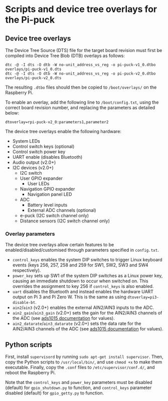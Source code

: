 # Scripts and device tree overlays for the Pi-puck

## Device tree overlays

The Device Tree Source (DTS) file for the target board revision must first be compiled into Device Tree Blob (DTB) overlays as follows:

```
dtc -@ -I dts -O dtb -W no-unit_address_vs_reg -o pi-puck-v1_0.dtbo overlays/pi-puck-v1_0.dts
dtc -@ -I dts -O dtb -W no-unit_address_vs_reg -o pi-puck-v2_0.dtbo overlays/pi-puck-v2_0.dts
```

The resulting `.dtbo` files should then be copied to `/boot/overlays/` on the Raspberry Pi.

To enable an overlay, add the following line to `/boot/config.txt`, using the correct board revision number, and replacing the parameters as detailed below:

```
dtoverlay=rpi-puck-v2_0:parameters1,parameter2
```

The device tree overlays enable the following hardware:

- System LEDs
- Control switch keys (optional)
- Control switch power key
- UART enable (disables Bluetooth)
- Audio output (v2.0+)
- I2C devices (v2.0+)
  - I2C switch
  - User GPIO expander
    - User LEDs
  - Navigation GPIO expander
    - Navigation panel LED
  - ADC
    - Battery level inputs
    - External ADC channels (optional)
  - e-puck (I2C switch channel only)
  - Distance sensors (I2C switch channel only)

### Overlay parameters

The device tree overlays allow certain features to be enabled/disabled/customised through parameters specified in `config.txt`.

- `control_keys` enables the system DIP switches to trigger Linux keyboard events (keys 256, 257, 258 and 259 for SW1, SW2, SW3 and SW4 respectively).
- `power_key` sets up SW1 of the system DIP switches as a Linux power key, causing an immediate shutdown to occur when switched on. This overrides the assignment to key 256 if `control_keys` is also enabled.
- `uart` disables the Bluetooth and instead enables the hardware UART output on Pi 3 and Pi Zero W. This is the same as using `dtoverlay=pi3-disable-bt`.
- `ain2`/`ain3` (v2.0+) enables the external AIN2/AIN3 inputs to the ADC.
- `ain2_gain`/`ain3_gain` (v2.0+) sets the gain for the AIN2/AIN3 channels of the ADC (see [ads1015 documentation](https://github.com/raspberrypi/linux/blob/master/Documentation/devicetree/bindings/hwmon/ads1015.txt) for values).
- `ain2_datarate`/`ain3_datarate` (v2.0+) sets the data rate for the AIN2/AIN3 channels of the ADC (see [ads1015 documentation](https://github.com/raspberrypi/linux/blob/master/Documentation/devicetree/bindings/hwmon/ads1015.txt) for values).


## Python scripts

First, install `supervisord` by running `sudo apt-get install supervisor`. Then, copy the Python scripts to `/usr/local/bin/`, and use `chmod +x` to make them executable. Finally, copy the `.conf` files to `/etc/supervisor/conf.d/`, and reboot the Raspberry Pi.

Note that the `control_keys` and `power_key` parameters must be disabled (default) for `gpio_shutdown.py` to function, and `control_keys` parameter disabled (default) for `gpio_getty.py` to function.
